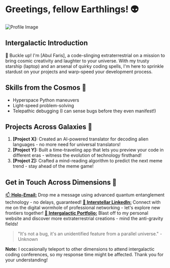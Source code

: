 # Greetings, fellow Earthlings! 👽

![Profile Image](profile.jpg)

## Intergalactic Introduction

🚀 Buckle up! I'm [Abul Faris], a code-slinging extraterrestrial on a mission to bring cosmic creativity and laughter to your universe. With my trusty starship (laptop) and an arsenal of quirky coding spells, I'm here to sprinkle stardust on your projects and warp-speed your development process.

## Skills from the Cosmos 🌌

- Hyperspace Python maneuvers
- Light-speed problem-solving
- Telepathic debugging (I can sense bugs before they even manifest!)

## Projects Across Galaxies 🌠

1. **[Project X]:** Created an AI-powered translator for decoding alien languages - no more need for universal translators!
2. **[Project Y]:** Built a time-traveling app that lets you preview your code in different eras - witness the evolution of technology firsthand!
3. **[Project Z]:** Crafted a mind-reading algorithm to predict the next meme trend - stay ahead of the meme game!

## Get in Touch Across Dimensions 🌌

[📫 **Holo-Email:**](mailto:mails@abulfaris.inn) Drop me a message using advanced quantum entanglement technology - no delays, guaranteed!
[💫 **Interstellar LinkedIn:**](https://linkedin.com) Connect with me on the digital wormhole of professional networking - let's explore new frontiers together!
[🚀 **Intergalactic Portfolio:**](https://abulfaris.in) Blast off to my personal website and discover more extraterrestrial creations - mind the anti-gravity fields!

> "It's not a bug, it's an unidentified feature from a parallel universe." - Unknown

**Note:** I occasionally teleport to other dimensions to attend intergalactic coding conferences, so my response time might be affected. Thank you for your understanding!
